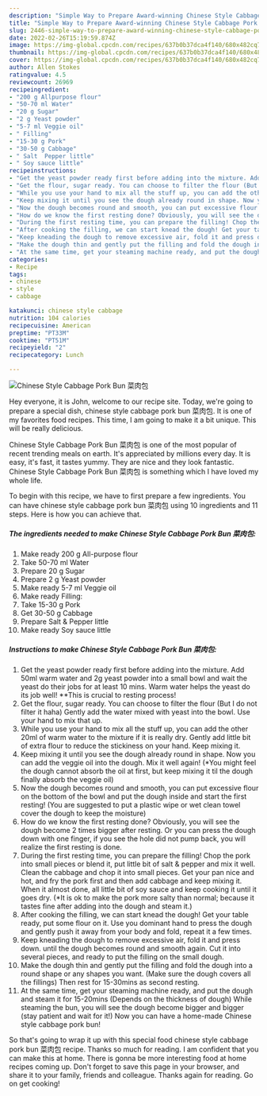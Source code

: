 ```yaml
---
description: "Simple Way to Prepare Award-winning Chinese Style Cabbage Pork Bun 菜肉包"
title: "Simple Way to Prepare Award-winning Chinese Style Cabbage Pork Bun 菜肉包"
slug: 2446-simple-way-to-prepare-award-winning-chinese-style-cabbage-pork-bun
date: 2022-02-26T15:19:59.874Z
image: https://img-global.cpcdn.com/recipes/637b0b37dca4f140/680x482cq70/chinese-style-cabbage-pork-bun-菜肉包-recipe-main-photo.jpg
thumbnail: https://img-global.cpcdn.com/recipes/637b0b37dca4f140/680x482cq70/chinese-style-cabbage-pork-bun-菜肉包-recipe-main-photo.jpg
cover: https://img-global.cpcdn.com/recipes/637b0b37dca4f140/680x482cq70/chinese-style-cabbage-pork-bun-菜肉包-recipe-main-photo.jpg
author: Allen Stokes
ratingvalue: 4.5
reviewcount: 26969
recipeingredient:
- "200 g Allpurpose flour"
- "50-70 ml Water"
- "20 g Sugar"
- "2 g Yeast powder"
- "5-7 ml Veggie oil"
- " Filling"
- "15-30 g Pork"
- "30-50 g Cabbage"
- " Salt  Pepper little"
- " Soy sauce little"
recipeinstructions:
- "Get the yeast powder ready first before adding into the mixture. Add 50ml warm water and 2g yeast powder into a small bowl and wait the yeast do their jobs for at least 10 mins. Warm water helps the yeast do its job well! **This is crucial to resting process!"
- "Get the flour, sugar ready. You can choose to filter the flour (But I do not filter it haha) Gently add the water mixed with yeast into the bowl. Use your hand to mix that up."
- "While you use your hand to mix all the stuff up, you can add the other 20ml of warm water to the mixture if it is really dry. Gently add little bit of extra flour to reduce the stickiness on your hand. Keep mixing it."
- "Keep mixing it until you see the dough already round in shape. Now you can add the veggie oil into the dough. Mix it well again! (*You might feel the dough cannot absorb the oil at first, but keep mixing it til the dough finally absorb the veggie oil)"
- "Now the dough becomes round and smooth, you can put excessive flour on the bottom of the bowl and put the dough inside and start the first resting! (You are suggested to put a plastic wipe or wet clean towel cover the dough to keep the moisture)"
- "How do we know the first resting done? Obviously, you will see the dough become 2 times bigger after resting. Or you can press the dough down with one finger, if you see the hole did not pump back, you will realize the first resting is done."
- "During the first resting time, you can prepare the filling! Chop the pork into small pieces or blend it, put little bit of salt &amp; pepper and mix it well. Clean the cabbage and chop it into small pieces. Get your pan nice and hot, and fry the pork first and then add cabbage and keep mixing it. When it almost done, all little bit of soy sauce and keep cooking it until it goes dry. (*It is ok to make the pork more salty than normal; because it tastes fine after adding into the dough and steam it.)"
- "After cooking the filling, we can start knead the dough! Get your table ready, put some flour on it. Use you dominant hand to press the dough and gently push it away from your body and fold, repeat it a few times."
- "Keep kneading the dough to remove excessive air, fold it and press down. until the dough becomes round and smooth again. Cut it into several pieces, and ready to put the filling on the small dough."
- "Make the dough thin and gently put the filling and fold the dough into a round shape or any shapes you want. (Make sure the dough covers all the fillings) Then rest for 15-30mins as second resting."
- "At the same time, get your steaming machine ready, and put the dough and steam it for 15-20mins (Depends on the thickness of dough) While steaming the bun, you will see the dough become bigger and bigger (stay patient and wait for it!) Now you can have a home-made Chinese style cabbage pork bun!"
categories:
- Recipe
tags:
- chinese
- style
- cabbage

katakunci: chinese style cabbage 
nutrition: 104 calories
recipecuisine: American
preptime: "PT33M"
cooktime: "PT51M"
recipeyield: "2"
recipecategory: Lunch

---
```



![Chinese Style Cabbage Pork Bun 菜肉包](https://img-global.cpcdn.com/recipes/637b0b37dca4f140/680x482cq70/chinese-style-cabbage-pork-bun-菜肉包-recipe-main-photo.jpg)

Hey everyone, it is John, welcome to our recipe site. Today, we're going to prepare a special dish, chinese style cabbage pork bun 菜肉包. It is one of my favorites food recipes. This time, I am going to make it a bit unique. This will be really delicious.

Chinese Style Cabbage Pork Bun 菜肉包 is one of the most popular of recent trending meals on earth. It's appreciated by millions every day. It is easy, it's fast, it tastes yummy. They are nice and they look fantastic. Chinese Style Cabbage Pork Bun 菜肉包 is something which I have loved my whole life.




To begin with this recipe, we have to first prepare a few ingredients. You can have chinese style cabbage pork bun 菜肉包 using 10 ingredients and 11 steps. Here is how you can achieve that.

<!--inarticleads1-->

##### The ingredients needed to make Chinese Style Cabbage Pork Bun 菜肉包:

1. Make ready 200 g All-purpose flour
1. Take 50-70 ml Water
1. Prepare 20 g Sugar
1. Prepare 2 g Yeast powder
1. Make ready 5-7 ml Veggie oil
1. Make ready  Filling:
1. Take 15-30 g Pork
1. Get 30-50 g Cabbage
1. Prepare  Salt &amp; Pepper little
1. Make ready  Soy sauce little




<!--inarticleads2-->

##### Instructions to make Chinese Style Cabbage Pork Bun 菜肉包:

1. Get the yeast powder ready first before adding into the mixture. Add 50ml warm water and 2g yeast powder into a small bowl and wait the yeast do their jobs for at least 10 mins. Warm water helps the yeast do its job well! **This is crucial to resting process!
1. Get the flour, sugar ready. You can choose to filter the flour (But I do not filter it haha) Gently add the water mixed with yeast into the bowl. Use your hand to mix that up.
1. While you use your hand to mix all the stuff up, you can add the other 20ml of warm water to the mixture if it is really dry. Gently add little bit of extra flour to reduce the stickiness on your hand. Keep mixing it.
1. Keep mixing it until you see the dough already round in shape. Now you can add the veggie oil into the dough. Mix it well again! (*You might feel the dough cannot absorb the oil at first, but keep mixing it til the dough finally absorb the veggie oil)
1. Now the dough becomes round and smooth, you can put excessive flour on the bottom of the bowl and put the dough inside and start the first resting! (You are suggested to put a plastic wipe or wet clean towel cover the dough to keep the moisture)
1. How do we know the first resting done? Obviously, you will see the dough become 2 times bigger after resting. Or you can press the dough down with one finger, if you see the hole did not pump back, you will realize the first resting is done.
1. During the first resting time, you can prepare the filling! Chop the pork into small pieces or blend it, put little bit of salt &amp; pepper and mix it well. Clean the cabbage and chop it into small pieces. Get your pan nice and hot, and fry the pork first and then add cabbage and keep mixing it. When it almost done, all little bit of soy sauce and keep cooking it until it goes dry. (*It is ok to make the pork more salty than normal; because it tastes fine after adding into the dough and steam it.)
1. After cooking the filling, we can start knead the dough! Get your table ready, put some flour on it. Use you dominant hand to press the dough and gently push it away from your body and fold, repeat it a few times.
1. Keep kneading the dough to remove excessive air, fold it and press down. until the dough becomes round and smooth again. Cut it into several pieces, and ready to put the filling on the small dough.
1. Make the dough thin and gently put the filling and fold the dough into a round shape or any shapes you want. (Make sure the dough covers all the fillings) Then rest for 15-30mins as second resting.
1. At the same time, get your steaming machine ready, and put the dough and steam it for 15-20mins (Depends on the thickness of dough) While steaming the bun, you will see the dough become bigger and bigger (stay patient and wait for it!) Now you can have a home-made Chinese style cabbage pork bun!




So that's going to wrap it up with this special food chinese style cabbage pork bun 菜肉包 recipe. Thanks so much for reading. I am confident that you can make this at home. There is gonna be more interesting food at home recipes coming up. Don't forget to save this page in your browser, and share it to your family, friends and colleague. Thanks again for reading. Go on get cooking!
